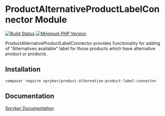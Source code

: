 # ProductAlternativeProductLabelConnector Module
[![Build Status](https://travis-ci.org/spryker/product-alternative-product-label-connector.svg)](https://travis-ci.org/spryker/product-alternative-product-label-connector)
[![Minimum PHP Version](https://img.shields.io/badge/php-%3E%3D%207.2-8892BF.svg)](https://php.net/)

ProductAlternativeProductLabelConnector provides functionality for adding of "Alternatives available" label for those products which have alternative product or products.

## Installation

```
composer require spryker/product-alternative-product-label-connector
```

## Documentation

[Spryker Documentation](https://academy.spryker.com/developing_with_spryker/module_guide/modules.html)
